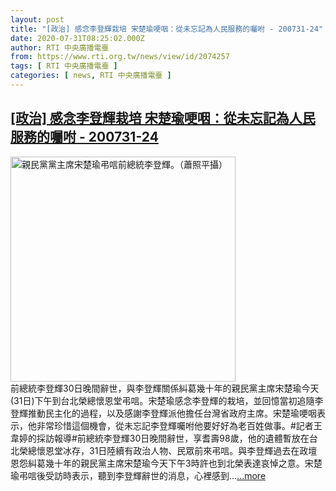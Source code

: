 ```yaml
---
layout: post
title: "[政治] 感念李登輝栽培 宋楚瑜哽咽：從未忘記為人民服務的囑咐 - 200731-24"
date: 2020-07-31T08:25:02.000Z
author: RTI 中央廣播電臺
from: https://www.rti.org.tw/news/view/id/2074257
tags: [ RTI 中央廣播電臺 ]
categories: [ news, RTI 中央廣播電臺 ]
---
```

<!--1596183902000-->
[[政治] 感念李登輝栽培 宋楚瑜哽咽：從未忘記為人民服務的囑咐 - 200731-24](https://www.rti.org.tw/news/view/id/2074257)
------

<div>
<img src="https://static.rti.org.tw/assets/thumbnails/2020/07/31/bd0188bf7ae965dcf7160625baceb909.jpg" width="360" alt="親民黨黨主席宋楚瑜弔唁前總統李登輝。（蕭照平攝）" title="親民黨黨主席宋楚瑜弔唁前總統李登輝。（蕭照平攝）"><br>前總統李登輝30日晚間辭世，與李登輝關係糾葛幾十年的親民黨主席宋楚瑜今天(31日)下午到台北榮總懷恩堂弔唁。宋楚瑜感念李登輝的栽培，並回憶當初追隨李登輝推動民主化的過程，以及感謝李登輝派他擔任台灣省政府主席。宋楚瑜哽咽表示，他非常珍惜這個機會，從未忘記李登輝囑咐他要好好為老百姓做事。#記者王韋婷的採訪報導#前總統李登輝30日晚間辭世，享耆壽98歲，他的遺體暫放在台北榮總懷恩堂冰存，31日陸續有政治人物、民眾前來弔唁。與李登輝過去在政壇恩怨糾葛幾十年的親民黨主席宋楚瑜今天下午3時許也到北榮表達哀悼之意。宋楚瑜弔唁後受訪時表示，聽到李登輝辭世的消息，心裡感到...<a target="_blank" href="https://www.rti.org.tw/news/view/id/2074257">...more</a>
</div>
